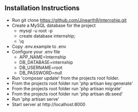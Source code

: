 ## Installation Instructions

- Run git clone https://github.com/Jinearth9/internship.git
- Create a MySQL database for the project
    - mysql -u root -p
    - create database internship;
    - \q
- Copy .env.example to .env
- Configure your .env file
    - APP_NAME=Internship
    - DB_DATABASE=internship
    - DB_USERNAME=root
    - DB_PASSWORD=null
- Run 'composer update' from the projects root folder.
- From the projects root folder run 'php artisan key:generate'
- From the projects root folder run 'php artisan migrate'
- From the projects root folder run 'php artisan db:seed'
- Run 'php artisan serve'
- Start server at http://localhost:8000
